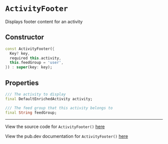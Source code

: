 # `ActivityFooter`

Displays footer content for an activity

## Constructor
```dart
const ActivityFooter({
  Key? key,
  required this.activity,
  this.feedGroup = 'user',
}) : super(key: key);
```

## Properties
```dart
/// The activity to display
final DefaultEnrichedActivity activity;

/// The feed group that this activity belongs to
final String feedGroup;
```
___

View the source code for `ActivityFooter()` [here]()

View the pub.dev documentation for `ActivityFooter()` [here]()